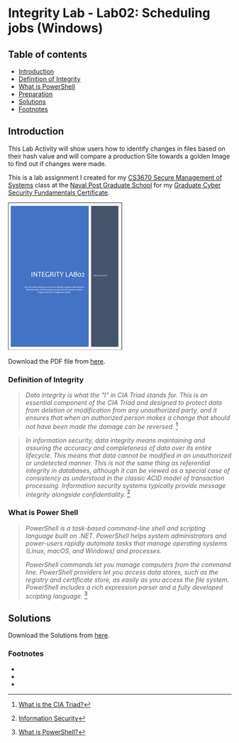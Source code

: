 # Integrity Lab - Lab02: Scheduling jobs (Windows)

## Table of contents

- [Introduction](https://github.com/rbenitezpagan/labs_integrity/tree/master/labs/lab_02#introduction)
- [Definition of Integrity](https://github.com/rbenitezpagan/labs_integrity/tree/master/labs/lab_02#definition-of-integrity)
- [What is PowerShell](https://github.com/rbenitezpagan/labs_integrity/tree/master/labs/lab_02#what-is-power-shell)
- [Preparation](https://github.com/rbenitezpagan/labs_integrity/tree/master/labs/lab_02#preparation)
- [Solutions](https://github.com/rbenitezpagan/labs_integrity/tree/master/labs/lab_02#solutions)
- [Footnotes](https://github.com/rbenitezpagan/labs_integrity/tree/master/labs/lab_02#footnotes)

## Introduction

This Lab Activity will show users how to identify changes in files based on their hash value and will compare a production Site towards a golden Image to find out if changes were made.

This is a lab assignment I created for my [CS3670 Secure Management of Systems](https://nps.smartcatalogiq.com/en/Current/Academic-Catalog/Courses/CS/3000/CS3670) class at the [Naval Post Graduate School](https://www.nps.edu/) for my [Graduate Cyber Security Fundamentals Certificate](https://nps.edu/web/c3o/cybersecurity-fundamentals).

![Command Explanation](/files/images/lab02_thumbnail_small.PNG)

Download the PDF file from [here](/files/lab02.pdf).

### Definition of Integrity

> *Data integrity is what the "I" in CIA Triad stands for. This is an essential component of the CIA Triad and designed to protect data from deletion or modification from any unauthorized party, and it ensures that when an authorized person makes a change that should not have been made the damage can be reversed.* [^1]

> *In information security, data integrity means maintaining and assuring the accuracy and completeness of data over its entire lifecycle. This means that data cannot be modified in an unauthorized or undetected manner. This is not the same thing as referential integrity in databases, although it can be viewed as a special case of consistency as understood in the classic ACID model of transaction processing. Information security systems typically provide message integrity alongside confidentiality.* [^2]

### What is Power Shell

> *PowerShell is a task-based command-line shell and scripting language built on .NET. PowerShell helps system administrators and power-users rapidly automate tasks that manage operating systems (Linux, macOS, and Windows) and processes.*
>
> *PowerShell commands let you manage computers from the command line. PowerShell providers let you access data stores, such as the registry and certificate store, as easily as you access the file system. PowerShell includes a rich expression parser and a fully developed scripting language.* [^3]

## Solutions

Download the Solutions from [here](/files/lab02_solution.pdf).

### Footnotes

- [^1]: [What is the CIA Triad?](https://www.forcepoint.com/cyber-edu/cia-triad)
- [^2]: [Information Security](https://en.wikipedia.org/wiki/Information_security#Integrity)
- [^3]: [What is PowerShell?](https://docs.microsoft.com/en-us/powershell/scripting/overview?view=powershell-7)